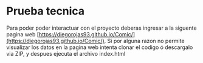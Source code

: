 # Prueba tecnica

Para poder poder interactuar con el proyecto deberas ingresar a la siguente pagina web [https://diegorojas93.github.io/Comic/](https://diegorojas93.github.io/Comic/). Si por alguna razon no permite visualizar los datos en la pagina web intenta clonar el codigo ó descargalo via ZIP, y despues ejecuta el archivo index.html